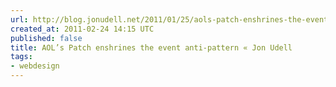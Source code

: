 ```yaml
---
url: http://blog.jonudell.net/2011/01/25/aols-patch-enshrines-the-event-anti-pattern/
created_at: 2011-02-24 14:15 UTC
published: false
title: AOL’s Patch enshrines the event anti-pattern « Jon Udell
tags:
- webdesign
---
```




